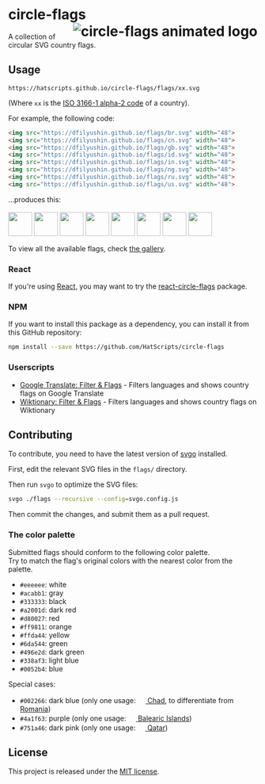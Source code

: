 # circle-flags <img src="logo.svg" alt="circle-flags animated logo" align="right">

A collection of circular SVG country flags.

## Usage

```text
https://hatscripts.github.io/circle-flags/flags/xx.svg
```

(Where `xx` is the [ISO 3166-1 alpha-2 code](https://www.iso.org/obp/ui/#search/code/) of a country).

For example, the following code:

```html
<img src="https://dfilyushin.github.io/flags/br.svg" width="48">
<img src="https://dfilyushin.github.io/flags/cn.svg" width="48">
<img src="https://dfilyushin.github.io/flags/gb.svg" width="48">
<img src="https://dfilyushin.github.io/flags/id.svg" width="48">
<img src="https://dfilyushin.github.io/flags/in.svg" width="48">
<img src="https://dfilyushin.github.io/flags/ng.svg" width="48">
<img src="https://dfilyushin.github.io/flags/ru.svg" width="48">
<img src="https://dfilyushin.github.io/flags/us.svg" width="48">
```

...produces this:<br/><br/>
<img src="https://dfilyushin.github.io/flags/br.svg" width="48">
<img src="https://dfilyushin.github.io/flags/cn.svg" width="48">
<img src="https://dfilyushin.github.io/flags/gb.svg" width="48">
<img src="https://dfilyushin.github.io/flags/id.svg" width="48">
<img src="https://dfilyushin.github.io/flags/in.svg" width="48">
<img src="https://dfilyushin.github.io/flags/ng.svg" width="48">
<img src="https://dfilyushin.github.io/flags/ru.svg" width="48">
<img src="https://dfilyushin.github.io/flags/us.svg" width="48">	

To view all the available flags, check [the gallery](https://hatscripts.github.io/circle-flags/gallery).

### React

If you're using [React](https://reactjs.org), you may want to try the
[react-circle-flags](https://www.npmjs.com/package/react-circle-flags) package.

### NPM

If you want to install this package as a dependency, you can install it from this GitHub repository:

```sh
npm install --save https://github.com/HatScripts/circle-flags
```

### Userscripts

- [Google Translate: Filter & Flags](https://github.com/HatScripts/google-translate-filter-and-flags) - Filters languages and shows country flags on Google Translate
- [Wiktionary: Filter & Flags](https://github.com/HatScripts/wiktionary-filter-and-flags) - Filters languages and shows country flags on Wiktionary 

## Contributing

To contribute, you need to have the latest version of [svgo](https://github.com/svg/svgo) installed.

First, edit the relevant SVG files in the `flags/` directory.

Then run `svgo` to optimize the SVG files:

```sh
svgo ./flags --recursive --config=svgo.config.js
```

Then commit the changes, and submit them as a pull request.

### The color palette

Submitted flags should conform to the following color palette.<br/>
Try to match the flag's original colors with the nearest color from the palette.

* `#eeeeee`: white
* `#acabb1`: gray
* `#333333`: black
* `#a2001d`: dark red
* `#d80027`: red
* `#ff9811`: orange
* `#ffda44`: yellow
* `#6da544`: green
* `#496e2d`: dark green
* `#338af3`: light blue
* `#0052b4`: blue

Special cases:

* `#002266`: dark blue (only one usage: [<img src="https://hatscripts.github.io/circle-flags/flags/td.svg" width="16"> Chad](https://github.com/HatScripts/circle-flags/blob/gh-pages/flags/td.svg), to differentiate from [<img src="https://hatscripts.github.io/circle-flags/flags/ro.svg" width="16"> Romania](https://github.com/HatScripts/circle-flags/blob/gh-pages/flags/ro.svg))
* `#4a1f63`: purple (only one usage: [<img src="https://hatscripts.github.io/circle-flags/flags/es-ib.svg" width="16"> Balearic Islands](https://github.com/HatScripts/circle-flags/blob/gh-pages/flags/es-ib.svg))
* `#751a46`: dark pink (only one usage: [<img src="https://hatscripts.github.io/circle-flags/flags/qa.svg" width="16"> Qatar](https://github.com/HatScripts/circle-flags/blob/gh-pages/flags/qa.svg))

## License

This project is released under the [MIT license](LICENSE.md).
